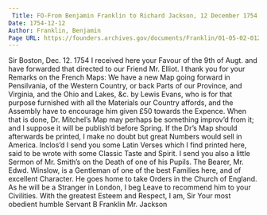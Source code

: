 ```yaml
---
 Title: FO-From Benjamin Franklin to Richard Jackson, 12 December 1754
Date: 1754-12-12
Author: Franklin, Benjamin
Page URL: https://founders.archives.gov/documents/Franklin/01-05-02-0126
---
```


Sir
Boston, Dec. 12. 1754
I received here your Favour of the 9th of Augt. and have forwarded that directed to our Friend Mr. Elliot. I thank you for your Remarks on the French Maps: We have a new Map going forward in Pensilvania, of the Western Country, or back Parts of our Province, and Virginia, and the Ohio and Lakes, &c. by Lewis Evans, who is for that purpose furnished with all the Materials our Country affords, and the Assembly have to encourage him given £50 towards the Expence. When that is done, Dr. Mitchel’s Map may perhaps be something improv’d from it; and I suppose it will be publish’d before Spring. If the Dr’s Map should afterwards be printed, I make no doubt but great Numbers would sell in America.
Inclos’d I send you some Latin Verses which I find printed here, said to be wrote with some Classic Taste and Spirit. I send you also a little Sermon of Mr. Smith’s on the Death of one of his Pupils.
The Bearer, Mr. Edwd. Winslow, is a Gentleman of one of the best Families here, and of excellent Character. He goes home to take Orders in the Church of England. As he will be a Stranger in London, I beg Leave to recommend him to your Civilities. With the greatest Esteem and Respect, I am, Sir Your most obedient humble Servant
B Franklin
Mr. Jackson


